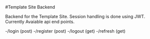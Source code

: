 #Template Site Backend

Backend for the Template Site. 
Session handling is done using JWT.
Currently Avaiable api end points.

-/login (post)
-/register (post)
-/logout (get)
-/refresh (get)